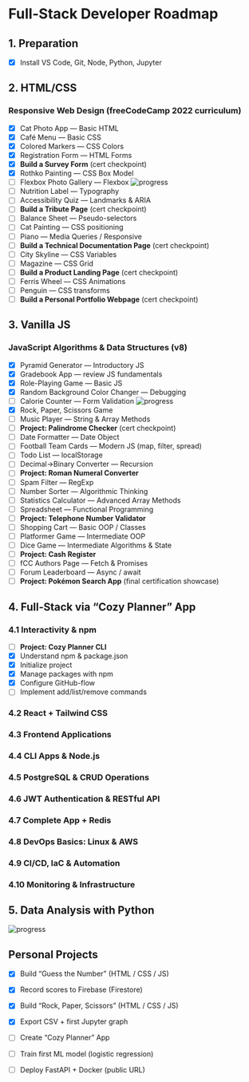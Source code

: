 # Full‑Stack Developer Roadmap

## 1. Preparation
- [x] Install VS Code, Git, Node, Python, Jupyter

## 2. HTML/CSS
### Responsive Web Design (freeCodeCamp 2022 curriculum)
- [x] Cat Photo App — Basic HTML
- [x] Café Menu — Basic CSS
- [x] Colored Markers — CSS Colors
- [x] Registration Form — HTML Forms
- [x] **Build a Survey Form** (cert checkpoint)
- [x] Rothko Painting — CSS Box Model
- [ ] Flexbox Photo Gallery — Flexbox ![progress](https://img.shields.io/badge/Progress-0%25-brightgreen)
- [ ] Nutrition Label — Typography
- [ ] Accessibility Quiz — Landmarks & ARIA
- [ ] **Build a Tribute Page** (cert checkpoint)
- [ ] Balance Sheet — Pseudo-selectors
- [ ] Cat Painting — CSS positioning
- [ ] Piano — Media Queries / Responsive
- [ ] **Build a Technical Documentation Page** (cert checkpoint)
- [ ] City Skyline — CSS Variables
- [ ] Magazine — CSS Grid
- [ ] **Build a Product Landing Page** (cert checkpoint)
- [ ] Ferris Wheel — CSS Animations
- [ ] Penguin — CSS transforms
- [ ] **Build a Personal Portfolio Webpage** (cert checkpoint)

## 3. Vanilla JS
### JavaScript Algorithms & Data Structures (v8)
- [x] Pyramid Generator — Introductory JS
- [x] Gradebook App — review JS fundamentals
- [x] Role-Playing Game — Basic JS
- [x] Random Background Color Changer — Debugging
- [ ] Calorie Counter — Form Validation ![progress](https://img.shields.io/badge/Progress-44%25-brightgreen)
- [x] Rock, Paper, Scissors Game
- [ ] Music Player — String & Array Methods
- [ ] **Project: Palindrome Checker** (cert checkpoint)
- [ ] Date Formatter — Date Object
- [ ] Football Team Cards — Modern JS (map, filter, spread)
- [ ] Todo List — localStorage
- [ ] Decimal→Binary Converter — Recursion
- [ ] **Project: Roman Numeral Converter**
- [ ] Spam Filter — RegExp
- [ ] Number Sorter — Algorithmic Thinking
- [ ] Statistics Calculator — Advanced Array Methods
- [ ] Spreadsheet — Functional Programming
- [ ] **Project: Telephone Number Validator**
- [ ] Shopping Cart — Basic OOP / Classes
- [ ] Platformer Game — Intermediate OOP
- [ ] Dice Game — Intermediate Algorithms & State
- [ ] **Project: Cash Register**
- [ ] fCC Authors Page — Fetch & Promises
- [ ] Forum Leaderboard — Async / await
- [ ] **Project: Pokémon Search App** (final certification showcase)

## 4. Full‑Stack via “Cozy Planner” App
### 4.1 Interactivity & npm 
- [ ] **Project: Cozy Planner CLI**
- [x] Understand npm & package.json
- [x] Initialize project  
- [x] Manage packages with npm   
- [x] Configure GitHub-flow  
- [ ] Implement add/list/remove commands
### 4.2 React + Tailwind CSS  
### 4.3 Frontend Applications  
### 4.4 CLI Apps & Node.js  
### 4.5 PostgreSQL & CRUD Operations  
### 4.6 JWT Authentication & RESTful API  
### 4.7 Complete App + Redis  
### 4.8 DevOps Basics: Linux & AWS  
### 4.9 CI/CD, IaC & Automation  
### 4.10 Monitoring & Infrastructure

## 5. Data Analysis with Python
![progress](https://img.shields.io/badge/Progress-11%25-brightgreen)

## Personal Projects
- [x] Build “Guess the Number” (HTML / CSS / JS)
- [x] Record scores to Firebase (Firestore)
- [x] Build “Rock, Paper, Scissors” (HTML / CSS / JS)
- [x] Export CSV + first Jupyter graph
- [ ] Create “Cozy Planner” App 
- [ ] Train first ML model (logistic regression)
- [ ] Deploy FastAPI + Docker (public URL)

